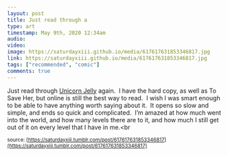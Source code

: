 ```yaml
---
layout: post
title: Just read through a 
type: art
timestamp: May 9th, 2020 12:34am
audio: 
video: 
image: https://saturdayxiii.github.io/media/617617631853346817.jpg
link: https://saturdayxiii.github.io/media/617617631853346817.jpg
tags: ["recommended", "comic"]
comments: true
---
```

Just read through <a href="https://www.unicornjelly.com" target="_blank">Unicorn Jelly</a> again.  I have the hard copy, as well as To Save Her, but online is still the best way to read.  I wish I was smart enough to be able to have anything worth saying about it.  It opens so slow and simple, and ends so quick and complicated.  I’m amazed at how much went into the world, and how many levels there are to it, and how much I still get out of it on every level that I have in me.<br 
  
<small>source: [https://saturdayxiii.tumblr.com/post/617617631853346817](https://saturdayxiii.tumblr.com/post/617617631853346817)</small>